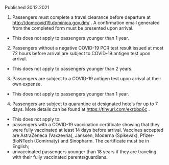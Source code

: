 Published 30.12.2021
1. Passengers must complete a travel clearance before departure at <a href="http://domcovid19.dominica.gov.dm/">http://domcovid19.dominica.gov.dm/</a> . A confirmation email generated from the completed form must be presented upon arrival.
- This does not apply to passengers younger than 1 year.
2. Passengers without a negative COVID-19 PCR test result issued at most 72 hours before arrival are subject to COVID-19 antigen test upon arrival.
- This does not apply to passengers younger than 2 years.
3. Passengers are subject to a COVID-19 antigen test upon arrival at their own expense.
- This does not apply to passengers younger than 1 year.
4. Passengers are subject to quarantine at designated hotels for up to 7 days. More details can be found at <a href="https://tinyurl.com/exrbbp6c">https://tinyurl.com/exrbbp6c</a> .
- This does not apply to:
- passengers with a COVID-19 vaccination certificate showing that they were fully vaccinated at least 14 days before arrival. Vaccines accepted are AstraZeneca (Vaxzevria), Janssen, Moderna (Spikevax), Pfizer-BioNTech (Comirnaty) and Sinopharm. The certificate must be in English;
- unvaccinated passengers younger than 18 years if they are traveling with their fully vaccinated parents/guardians.